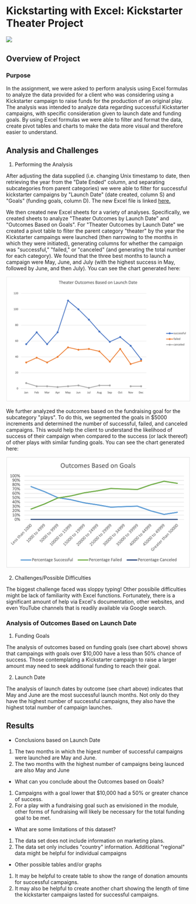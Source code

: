 
# Kickstarting with Excel: Kickstarter Theater Project<!--Photo below by Donald Tong from Pexels-->
<img src="https://github.com/tn64/kickstarter-analysis/blob/main/Resources/pexels-donald-tong-109669-edited.png" width="1000">


## Overview of Project

### Purpose
In the assignment, we were asked to perform analysis using Excel formulas to analyze the data provided for a client who was considering using a Kickstarter campaign to raise funds for the production of an original play. The analysis was intended to analyze data regarding successful Kickstarter campaigns, with specific consideration given to launch date and funding goals. By using Excel formulas we were able to filter and format the data, create pivot tables and charts to make the data more visual and therefore easier to understand.

## Analysis and Challenges

1. Performing the Analysis

After adjusting the data supplied (i.e. changing Unix timestamp to date, then retrieving the year from the "Date Ended" column, and separating subcategories from parent categories)  we were able to filter for successful kickstarter campaigns by "Launch Date" (date created, column S) and "Goals" (funding goals, column D). The new Excel file is linked
<a href="https://github.com/tn64/kickstarter-analysis/blob/af8e8cfd43a39504ecf5075b5405f3f4599cd196/Kickstarter_Challenge.xlsx" target="_blank">here.</a>


We then created new Excel sheets for a variety of analyses. Specifically, we created sheets to analyze "Theater Outcomes by Launch Date" and "Outcomes Based on Goals". For "Theater Outcomes by Launch Date" we created a pivot table to fliter the parent category "theater" by the year the Kickstarter campaings were launched (then narrowing to the months in which they were initiated), generating columns for whether the campaign was "successful," "failed," or "canceled" (and generating the total number for each category).
We found that the three best months to launch a campaign were May, June, and July (with the highest success in May, followed by June, and then July). You can see the chart generated here:

<img src="https://github.com/tn64/kickstarter-analysis/blob/af8e8cfd43a39504ecf5075b5405f3f4599cd196/Resources/Theater_Outcomes_vs_Launch.png">

We further analyzed the outcomes based on the fundraising goal for the subcategory "plays". To do this, we segmented the goals in $5000 increments and determined the number of successful, failed, and canceled campaigns. This would help the client to understand the likelihood of success of their campaign when compared to the success (or lack thereof) of other plays with similar funding goals. You can see the chart generated here:

<img src="https://github.com/tn64/kickstarter-analysis/blob/af8e8cfd43a39504ecf5075b5405f3f4599cd196/Resources/Outcomes_vs_Goals.png">

2. Challenges/Possible Difficulties

The biggest challenge faced was sloppy typing! Other possibile difficulties might be lack of familiarity with Excel functions. Fortunately, there is a significant amount of help via Excel's documentation, other websites, and even YouTube channels that is readily available via Google search.


### Analysis of Outcomes Based on Launch Date

1. Funding Goals

The analysis of outcomes based on funding goals (see chart above) shows that campaings with goals over $10,000 have a less than 50% chance of success. Those contemplating a Kickstarter campaign to raise a larger amount may need to seek additional funding to reach their goal.

2. Launch Date

The analysis of launch dates by outcome (see chart above) indicates that May and June are the most successful launch months. Not only do they have the highest number of successful campaigns, they also have the highest total number of campaign launches.


## Results

- Conclusions based on Launch Date
1. The two months in which the higest number of successful campaigns were launched are May and June.
2. The two months with the highest number of campaigns being launced are also May and June

- What can you conclude about the Outcomes based on Goals?
1. Campaigns with a goal lower that $10,000 had a 50% or greater chance of success.
2. For a play with a fundraising goal such as envisioned in the module, other forms of fundraising will likely be necessary for the total funding goal to be met.

- What are some limitations of this dataset?
1. The data set does not include information on marketing plans.
2. The data set only includes "country" information. Additional "regional" data might be helpful for individual campaigns

- Other possible tables and/or graphs
1. It may be helpful to create table to show the range of donation amounts for successful campaigns.
2. It may also be helpful to create another chart showing the length of time the kickstarter campaigns lasted for successful campaigns.
